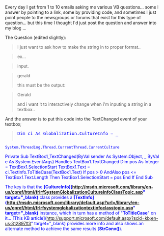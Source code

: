 Every day I get from 1 to 10 emails asking me various VB questions... some I answer by pointing to a link, some by providing code, and sometimes I just point people to the newsgroups or forums that exist for this type of question... but this time I thought I'd just post the question and answer into my blog ...

The Question (edited slightly):

> I just want to ask how to make the string in to proper format..

> ex...

> input.

> gerald
>
> this must be the output:

> Gerald
>
> and i want it to interactively change when i'm inputing a string in a textbox..

And the answer is to put this code into the TextChanged event of your textbox;

> <pre><font color="Blue" family="Microsoft Sans Serif">Dim ci <font color="Blue" family="Microsoft Sans Serif">As Globalization.CultureInfo = _
    System.Threading.Thread.CurrentThread.CurrentCulture

<font color="Blue" family="Microsoft Sans Serif">Private <font color="Blue" family="Microsoft Sans Serif">Sub TextBox1_TextChanged(<font color="Blue" family="Microsoft Sans Serif">ByVal sender <font color="Blue" family="Microsoft Sans Serif">As System.<font color="Blue" family="Microsoft Sans Serif">Object, _
        <font color="Blue" family="Microsoft Sans Serif">ByVal e <font color="Blue" family="Microsoft Sans Serif">As System.EventArgs) <font color="Blue" family="Microsoft Sans Serif">Handles TextBox1.TextChanged
    <font color="Blue" family="Microsoft Sans Serif">Dim pos <font color="Blue" family="Microsoft Sans Serif">As <font color="Blue" family="Microsoft Sans Serif">Integer = TextBox1.SelectionStart
    TextBox1.Text = ci.TextInfo.ToTitleCase(TextBox1.Text)
    <font color="Blue" family="Microsoft Sans Serif">If pos &gt; 0 <font color="Blue" family="Microsoft Sans Serif">AndAlso pos &lt;= TextBox1.Text.Length <font color="Blue" family="Microsoft Sans Serif">Then
        TextBox1.SelectionStart = pos
    <font color="Blue" family="Microsoft Sans Serif">End <font color="Blue" family="Microsoft Sans Serif">If
<font color="Blue" family="Microsoft Sans Serif">End <font color="Blue" family="Microsoft Sans Serif">Sub
</pre>

The key is that the **[CultureInfo](http://msdn.microsoft.com/library/en-us/cpref/html/frlrfSystemGlobalizationCultureInfoClassTopic.asp" target="_blank)** class provides a **[TextInfo](http://msdn.microsoft.com/library/default.asp?url=/library/en-us/cpref/html/frlrfsystemglobalizationtextinfoclasstopic.asp" target="_blank)** instance, which in turn has a method of "**ToTitleCase**" on it... [This KB article](http://support.microsoft.com/default.aspx?scid=kb;en-us;312897#3" target="_blank) provides more info and also shows an alternate method to achieve the same results (**StrConv()**).